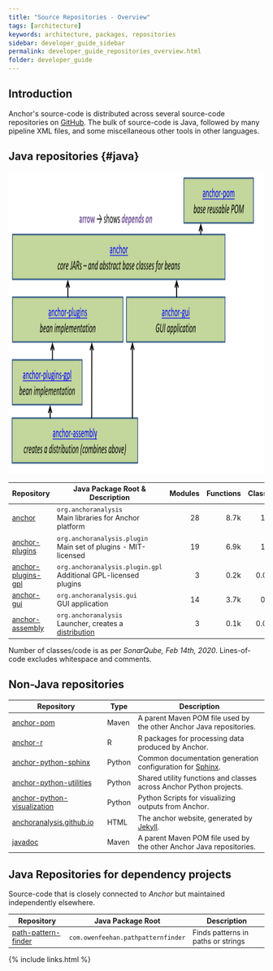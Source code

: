 ```yaml
---
title: "Source Repositories - Overview"
tags: [architecture]
keywords: architecture, packages, repositories
sidebar: developer_guide_sidebar
permalink: developer_guide_repositories_overview.html
folder: developer_guide
---
```


## Introduction

Anchor's source-code is distributed across several source-code repositories on [GitHub](https://github.com/anchoranalysis/). The bulk of source-code is Java, followed by many pipeline XML files, and some miscellaneous other tools in other languages. 

## Java repositories {#java}

<img src="/images/dependencies_java_repositories.png" width="1050px" height="594px" alt="Dependencies among java repositories" usemap="#javadependencies">

<map name="javadependencies">
  <area shape="rect" coords="1004,14,716,99" alt="anchor-pom" href="/developer_guide_repositories_anchor_pom.html">
</map>

<script src="http://ajax.googleapis.com/ajax/libs/jquery/1.11.0/jquery.min.js"></script>
<script type="text/javascript" src="https://raw.githubusercontent.com/davidjbradshaw/imagemap-resizer/master/js/imageMapResizer.min.js"></script>
<script type="text/javascript">
$('map').imageMapResize();
</script>
	
<!-- <area shape="rect" coords="16,120,888,209" alt="anchor" href="/developer_guide_repositories_anchor.html">
  <area shape="rect" coords="15,245,455,88" alt="anchor-plugins" href="/developer_guide_repositories_anchor_plugins.html">
  <area shape="rect" coords="484,246,406,88" alt="anchor-gui" href="/developer_guide_repositories_anchor_gui.html">-->

| Repository | Java Package Root &amp; Description | Modules | Functions | Classes | Lines&#x2011;of&#x2011;Code |
|------------|-------------|-----------:|-----------:|---------------:|---------------:|
| [anchor](/developer_guide_repositories_anchor.html) | `org.anchoranalysis`<br>Main libraries for Anchor platform | 28 | 8.7k | 1.6k | 66k |
| [anchor-plugins](/developer_guide_repositories_anchor_plugins.html) | `org.anchoranalysis.plugin`<br>Main set of plugins - MIT-licensed | 19 | 6.9k | 1.2k | 62k |
| [anchor-plugins-gpl](/developer_guide_repositories_anchor_plugins_gpl.html) | `org.anchoranalysis.plugin.gpl`<br>Additional GPL-licensed plugins | 3 | 0.2k | 0.03k | 3k |
| [anchor-gui](/developer_guide_repositories_anchor_gui.html)  | `org.anchoranalysis.gui`<br>GUI application | 14 | 3.7k | 0.8k | 38k |
| [anchor-assembly](/developer_guide_repositories_anchor_assembly.html)  | `org.anchoranalysis`<br>Launcher, creates a [distribution](/developer_guide_anchor_distribution.html) | 3 | 0.1k | 0.03k | 2k |

Number of classes/code is as per *SonarQube, Feb 14th, 2020*. Lines-of-code excludes whitespace and comments.

## Non-Java repositories

| Repository | Type | Description |
|------------|-------------|-------------|
| [anchor-pom](/developer_guide_repositories_anchor_pom.html) | Maven | A parent Maven POM file used by the other Anchor Java repositories. |
| [anchor-r](/developer_guide_repositories_anchor_r.html) | R | R packages for processing data produced by Anchor. |
| [anchor-python-sphinx](/developer_guide_repositories_anchor_python_sphinx.html) | Python | Common documentation generation configuration for [Sphinx](https://www.sphinx-doc.org/en/master/). |
| [anchor-python-utilities](/developer_guide_repositories_anchor_python_utilities.html) | Python | Shared utility functions and classes across Anchor Python projects. |
| [anchor-python-visualization](/developer_guide_repositories_anchor_python_visualization.html) | Python | Python Scripts for visualizing outputs from Anchor. |
| [anchoranalysis.github.io](/developer_guide_repositories_anchoranalysis_github_io.html) | HTML | The anchor website, generated by [Jekyll](https://jekyllrb.com/). |
| [javadoc](/developer_guide_repositories_javadoc.html) | Maven | A parent Maven POM file used by the other Anchor Java repositories. |

## Java Repositories for dependency projects

Source-code that is closely connected to *Anchor* but maintained independently elsewhere.

| Repository | Java Package Root | Description |
|------------|-------------|-------------|
| [path-pattern-finder](https://path-pattern-finder.github.io/) | `com.owenfeehan.pathpatternfinder` | Finds patterns in paths or strings |

{% include links.html %}
